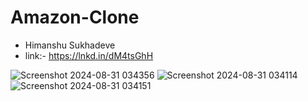 # Amazon-Clone
- Himanshu Sukhadeve
- link:- https://lnkd.in/dM4tsGhH

![Screenshot 2024-08-31 034356](https://github.com/user-attachments/assets/5e7fc0c1-b0c9-4e91-8f93-3399b42edab3)
![Screenshot 2024-08-31 034114](https://github.com/user-attachments/assets/255dc225-be39-4a9f-b6c3-579f60263731)
![Screenshot 2024-08-31 034151](https://github.com/user-attachments/assets/be844ef1-7ffd-47d5-b6ae-a0d6b03e661c)
